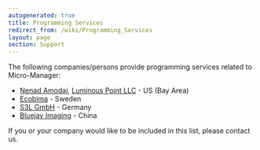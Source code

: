 ```yaml
---
autogenerated: true
title: Programming Services
redirect_from: /wiki/Programming_Services
layout: page
section: Support
---
```


The following companies/persons provide programming services related to
Micro-Manager:

-   [Nenad Amodaj](http://www.amodaj.com), [Luminous Point
    LLC](http://www.luminous-point.com) - US (Bay Area)
-   [Ecobima](http://www.ecobima.com) - Sweden
-   [S3L GmbH](http://www.s3l.de/home/index/en) - Germany
-   [Bluejay Imaging](http://bluejayimaging.com/) - China

If you or your company would like to be included in this list, please
contact us.

